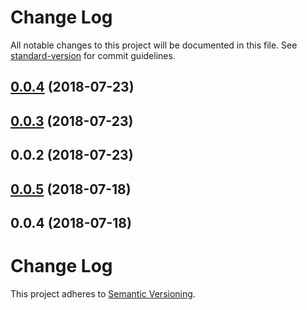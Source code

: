 # Change Log

All notable changes to this project will be documented in this file. See [standard-version](https://github.com/conventional-changelog/standard-version) for commit guidelines.

<a name="0.0.4"></a>
## [0.0.4](https://github.com/jiubao/postcss-value-spread/compare/v0.0.3...v0.0.4) (2018-07-23)



<a name="0.0.3"></a>
## [0.0.3](https://github.com/jiubao/postcss-value-spread/compare/v0.0.2...v0.0.3) (2018-07-23)



<a name="0.0.2"></a>
## 0.0.2 (2018-07-23)



<a name="0.0.5"></a>
## [0.0.5](https://github.com/jiubao/postcss-border-spread/compare/v0.0.4...v0.0.5) (2018-07-18)



<a name="0.0.4"></a>
## 0.0.4 (2018-07-18)



# Change Log
This project adheres to [Semantic Versioning](http://semver.org/).
